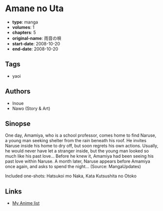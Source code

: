 # Amane no Uta

-   **type**: manga
-   **volumes**: 1
-   **chapters**: 5
-   **original-name**: 雨音の唄
-   **start-date**: 2008-10-20
-   **end-date**: 2008-10-20

## Tags

-   yaoi

## Authors

-   Inoue
-   Nawo (Story & Art)

## Sinopse

One day, Amamiya, who is a school professor, comes home to find Naruse, a young man seeking shelter from the rain beneath his roof. He invites Naruse inside his home to dry off, but soon regrets his own actions. Usually, he would never have let a stranger inside, but the young man looked so much like his past love... Before he knew it, Amamiya had been seeing his past love within Naruse. A month later, Naruse appears before Amamiya once again, and asks to spend the night... (Source: MangaUpdates)

Included one-shots: Hatsukoi mo Naka, Kata Kutsushita no Otoko

## Links

-   [My Anime list](https://myanimelist.net/manga/21127/Amane_no_Uta)
